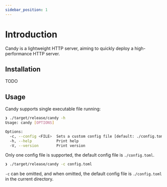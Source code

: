 ```yaml
---
sidebar_position: 1
---
```


# Introduction

Candy is a lightweight HTTP server, aiming to quickly deploy a high-performance HTTP server.

## Installation

TODO

## Usage

Candy supports single executable file running:

```bash
❯ ./target/release/candy -h
Usage: candy [OPTIONS]

Options:
  -c, --config <FILE>  Sets a custom config file [default: ./config.toml]
  -h, --help           Print help
  -V, --version        Print version
```

Only one config file is supported, the default config file is `./config.toml`.

```bash
❯ ./target/release/candy -c config.toml
```

`-c` can be omitted, and when omitted, the default config file is `./config.toml` in the current directory.
